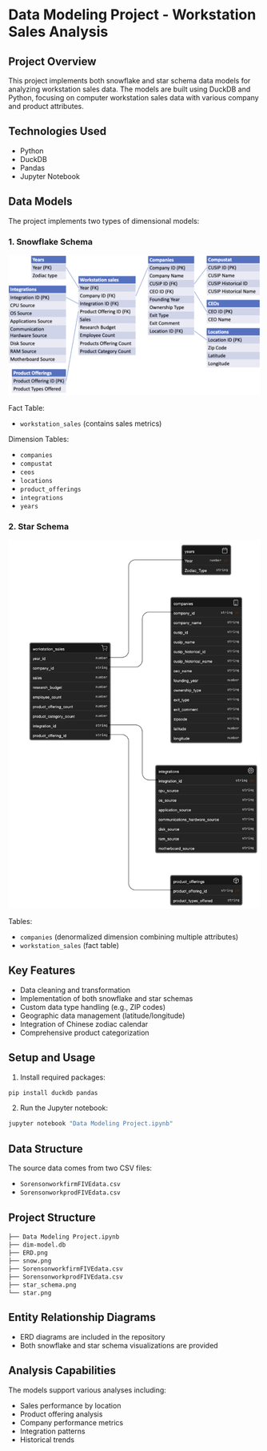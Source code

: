 # Data Modeling Project - Workstation Sales Analysis

## Project Overview
This project implements both snowflake and star schema data models for analyzing workstation sales data. The models are built using DuckDB and Python, focusing on computer workstation sales data with various company and product attributes.

## Technologies Used
- Python
- DuckDB 
- Pandas
- Jupyter Notebook

## Data Models
The project implements two types of dimensional models:

### 1. Snowflake Schema
![Snowflake Schema](snow.png)

Fact Table:
- `workstation_sales` (contains sales metrics)

Dimension Tables:
- `companies`
- `compustat`
- `ceos`
- `locations` 
- `product_offerings`
- `integrations`
- `years`

### 2. Star Schema
![Star Schema](star_schema.png)

Tables:
- `companies` (denormalized dimension combining multiple attributes)
- `workstation_sales` (fact table)

## Key Features
- Data cleaning and transformation
- Implementation of both snowflake and star schemas
- Custom data type handling (e.g., ZIP codes)
- Geographic data management (latitude/longitude)
- Integration of Chinese zodiac calendar
- Comprehensive product categorization

## Setup and Usage

1. Install required packages:
```python
pip install duckdb pandas
```

2. Run the Jupyter notebook:
```bash
jupyter notebook "Data Modeling Project.ipynb"
```

## Data Structure
The source data comes from two CSV files:
- `SorensonworkfirmFIVEdata.csv`
- `SorensonworkprodFIVEdata.csv`

## Project Structure
```
├── Data Modeling Project.ipynb
├── dim-model.db
├── ERD.png
├── snow.png
├── SorensonworkfirmFIVEdata.csv
├── SorensonworkprodFIVEdata.csv
├── star_schema.png
└── star.png
```

## Entity Relationship Diagrams
- ERD diagrams are included in the repository
- Both snowflake and star schema visualizations are provided

## Analysis Capabilities
The models support various analyses including:
- Sales performance by location
- Product offering analysis
- Company performance metrics
- Integration patterns
- Historical trends